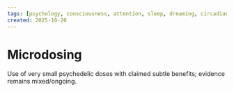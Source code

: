 ```yaml
---
tags: [psychology, consciousness, attention, sleep, dreaming, circadian-rhythms, psychoactive-drugs]
created: 2025-10-20
---
```

# Microdosing

Use of very small psychedelic doses with claimed subtle benefits; evidence remains mixed/ongoing.
